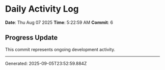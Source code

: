 # Daily Activity Log

**Date**: Thu Aug 07 2025
**Time**: 5:22:59 AM
**Commit**: 6

## Progress Update

This commit represents ongoing development activity.

---
Generated: 2025-09-05T23:52:59.884Z
